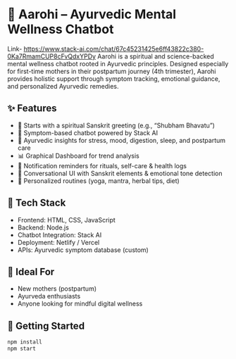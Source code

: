 
# 🌿 Aarohi – Ayurvedic Mental Wellness Chatbot
Link- https://www.stack-ai.com/chat/67c45231425e6ff43822c380-0Ka7RmamCUP8cFvQdxYPDy
Aarohi is a spiritual and science-backed mental wellness chatbot rooted in Ayurvedic principles. Designed especially for first-time mothers in their postpartum journey (4th trimester), Aarohi provides holistic support through symptom tracking, emotional guidance, and personalized Ayurvedic remedies.

## ✨ Features

- 🙏 Starts with a spiritual Sanskrit greeting (e.g., “Shubham Bhavatu”)
- 🧠 Symptom-based chatbot powered by Stack AI
- 🌱 Ayurvedic insights for stress, mood, digestion, sleep, and postpartum care
- 📊 Graphical Dashboard for trend analysis
- 🔔 Notification reminders for rituals, self-care & health logs
- 💬 Conversational UI with Sanskrit elements & emotional tone detection
- 🧘 Personalized routines (yoga, mantra, herbal tips, diet)

## 🔧 Tech Stack

- Frontend: HTML, CSS, JavaScript
- Backend: Node.js
- Chatbot Integration: Stack AI
- Deployment: Netlify / Vercel
- APIs: Ayurvedic symptom database (custom)



## 🧘 Ideal For

- New mothers (postpartum)
- Ayurveda enthusiasts
- Anyone looking for mindful digital wellness

## 🚀 Getting Started

```bash
npm install
npm start
